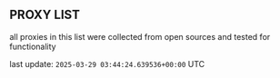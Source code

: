 ## PROXY LIST

all proxies in this list were collected from open sources and tested for functionality

last update: `2025-03-29 03:44:24.639536+00:00` UTC